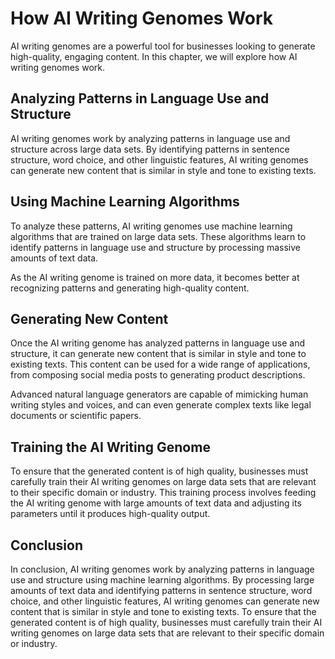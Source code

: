 How AI Writing Genomes Work
========================================================================

AI writing genomes are a powerful tool for businesses looking to generate high-quality, engaging content. In this chapter, we will explore how AI writing genomes work.

Analyzing Patterns in Language Use and Structure
------------------------------------------------

AI writing genomes work by analyzing patterns in language use and structure across large data sets. By identifying patterns in sentence structure, word choice, and other linguistic features, AI writing genomes can generate new content that is similar in style and tone to existing texts.

Using Machine Learning Algorithms
---------------------------------

To analyze these patterns, AI writing genomes use machine learning algorithms that are trained on large data sets. These algorithms learn to identify patterns in language use and structure by processing massive amounts of text data.

As the AI writing genome is trained on more data, it becomes better at recognizing patterns and generating high-quality content.

Generating New Content
----------------------

Once the AI writing genome has analyzed patterns in language use and structure, it can generate new content that is similar in style and tone to existing texts. This content can be used for a wide range of applications, from composing social media posts to generating product descriptions.

Advanced natural language generators are capable of mimicking human writing styles and voices, and can even generate complex texts like legal documents or scientific papers.

Training the AI Writing Genome
------------------------------

To ensure that the generated content is of high quality, businesses must carefully train their AI writing genomes on large data sets that are relevant to their specific domain or industry. This training process involves feeding the AI writing genome with large amounts of text data and adjusting its parameters until it produces high-quality output.

Conclusion
----------

In conclusion, AI writing genomes work by analyzing patterns in language use and structure using machine learning algorithms. By processing large amounts of text data and identifying patterns in sentence structure, word choice, and other linguistic features, AI writing genomes can generate new content that is similar in style and tone to existing texts. To ensure that the generated content is of high quality, businesses must carefully train their AI writing genomes on large data sets that are relevant to their specific domain or industry.
